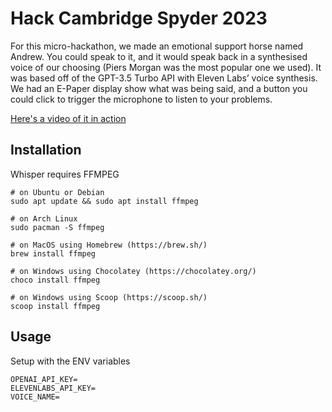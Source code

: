 # Hack Cambridge Spyder 2023
For this micro-hackathon, we made an emotional support horse named Andrew. You could speak to it, and it would speak back in a synthesised voice of our choosing (Piers Morgan was the most popular one we used). It was based off of the GPT-3.5 Turbo API with Eleven Labs’ voice synthesis. We had an E-Paper display show what was being said, and a button you could click to trigger the microphone to listen to your problems.

[Here's a video of it in action](https://youtu.be/YO5R1egwSto)

## Installation
Whisper requires FFMPEG
```
# on Ubuntu or Debian
sudo apt update && sudo apt install ffmpeg

# on Arch Linux
sudo pacman -S ffmpeg

# on MacOS using Homebrew (https://brew.sh/)
brew install ffmpeg

# on Windows using Chocolatey (https://chocolatey.org/)
choco install ffmpeg

# on Windows using Scoop (https://scoop.sh/)
scoop install ffmpeg
```


## Usage

Setup with the ENV variables
```
OPENAI_API_KEY=
ELEVENLABS_API_KEY=
VOICE_NAME=
```
